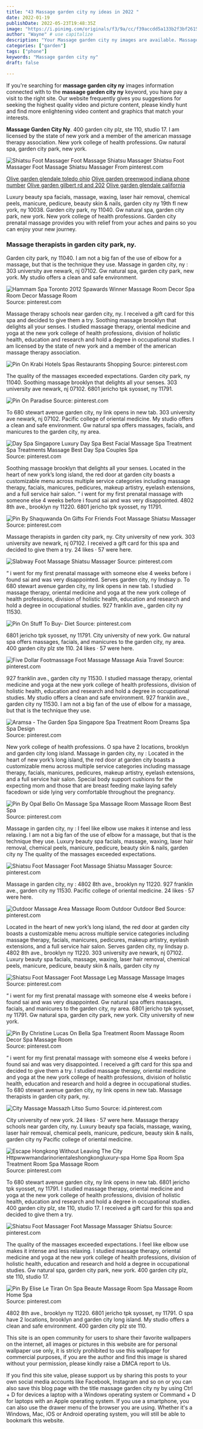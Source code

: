 ```yaml
---
title: "43 Massage garden city ny ideas in 2022 "
date: 2022-01-19
publishDate: 2022-05-23T19:48:35Z
image: "https://i.pinimg.com/originals/f3/9a/cc/f39accdd5a133b2f3bf26158895ce04c.png"
author: "Wayne" # use capitalize
description: "Your Massage garden city ny images are available. Massage garden city ny are a topic that is being searched for and liked by netizens today. You can Find and Download the Massage garden city ny files here. Get all free photos and vectors."
categories: ["garden"]
tags: ["phone"]
keywords: "Massage garden city ny"
draft: false

---
```


If you're searching for **massage garden city ny** images information connected with to the **massage garden city ny** keyword, you have pay a visit to the right  site.  Our website frequently  gives you  suggestions  for seeking  the highest  quality video and picture  content, please kindly hunt and find more enlightening video content and graphics  that match your interests.

**Massage Garden City Ny**. 400 garden city plz, ste 110, studio 17. I am licensed by the state of new york and a member of the american massage therapy association. New york college of health professions. Gw natural spa, garden city park, new york.

![Shiatsu Foot Massager Foot Massage Shiatsu Massager](https://i.pinimg.com/originals/3d/38/db/3d38db70f8830d4039cfdc0e4591b048.jpg "Shiatsu Foot Massager Foot Massage Shiatsu Massager")
Shiatsu Foot Massager Foot Massage Shiatsu Massager From pinterest.com

[Olive garden glendale toledo ohio](/olive-garden-glendale-toledo-ohio/)
[Olive garden greenwood indiana phone number](/olive-garden-greenwood-indiana-phone-number/)
[Olive garden gilbert rd and 202](/olive-garden-gilbert-rd-and-202/)
[Olive garden glendale california](/olive-garden-glendale-california/)

Luxury beauty spa facials, massage, waxing, laser hair removal, chemical peels, manicure, pedicure, beauty skin &amp; nails, garden city ny 19th fl new york, ny 10038. Garden city park, ny 11040. Gw natural spa, garden city park, new york. New york college of health professions. Garden city prenatal massage provides you with relief from your aches and pains so you can enjoy your new journey.

### Massage therapists in garden city park, ny.

Garden city park, ny 11040. I am not a big fan of the use of elbow for a massage, but that is the technique they use. Massage in garden city, ny : 303 university ave newark, nj 07102. Gw natural spa, garden city park, new york. My studio offers a clean and safe environment.


![Hammam Spa Toronto 2012 Spawards Winner Massage Room Decor Spa Room Decor Massage Room](https://i.pinimg.com/originals/8f/7f/54/8f7f546008ac89b898364560a2afa98d.jpg "Hammam Spa Toronto 2012 Spawards Winner Massage Room Decor Spa Room Decor Massage Room")
Source: pinterest.com

Massage therapy schools near garden city, ny. I received a gift card for this spa and decided to give them a try. Soothing massage brooklyn that delights all your senses. I studied massage therapy, oriental medicine and yoga at the new york college of health professions, division of holistic health, education and research and hold a degree in occupational studies. I am licensed by the state of new york and a member of the american massage therapy association.

![Pin On Krabi Hotels Spas Restaurants Shopping](https://i.pinimg.com/originals/77/88/a7/7788a74a709649e47f9f92e971d76dfa.jpg "Pin On Krabi Hotels Spas Restaurants Shopping")
Source: pinterest.com

The quality of the massages exceeded expectations. Garden city park, ny 11040. Soothing massage brooklyn that delights all your senses. 303 university ave newark, nj 07102. 6801 jericho tpk syosset, ny 11791.

![Pin On Paradise](https://i.pinimg.com/736x/48/70/4c/48704c003262489872c82b68b4267e1c--pearl-beach-resort-shower-rooms.jpg "Pin On Paradise")
Source: pinterest.com

To 680 stewart avenue garden city, ny link opens in new tab. 303 university ave newark, nj 07102. Pacific college of oriental medicine. My studio offers a clean and safe environment. Gw natural spa offers massages, facials, and manicures to the garden city, ny area.

![Day Spa Singapore Luxury Day Spa Best Facial Massage Spa Treatment Spa Treatments Massage Best Day Spa Couples Spa](https://i.pinimg.com/originals/f5/cd/a1/f5cda12b90d1847685d6001dc3d16d06.jpg "Day Spa Singapore Luxury Day Spa Best Facial Massage Spa Treatment Spa Treatments Massage Best Day Spa Couples Spa")
Source: pinterest.com

Soothing massage brooklyn that delights all your senses. Located in the heart of new york’s long island, the red door at garden city boasts a customizable menu across multiple service categories including massage therapy, facials, manicures, pedicures, makeup artistry, eyelash extensions, and a full service hair salon. “ i went for my first prenatal massage with someone else 4 weeks before i found sai and was very disappointed. 4802 8th ave., brooklyn ny 11220. 6801 jericho tpk syosset, ny 11791.

![Pin By Shaquwanda On Gifts For Friends Foot Massage Shiatsu Massager](https://i.pinimg.com/originals/cd/f6/d2/cdf6d2e5d0c00517f69aa5dd30d537bd.jpg "Pin By Shaquwanda On Gifts For Friends Foot Massage Shiatsu Massager")
Source: pinterest.com

Massage therapists in garden city park, ny. City university of new york. 303 university ave newark, nj 07102. I received a gift card for this spa and decided to give them a try. 24 likes · 57 were here.

![Slabway Foot Massage Shiatsu Massager](https://i.pinimg.com/736x/f8/67/25/f86725e29e2267917859537476a53201.jpg "Slabway Foot Massage Shiatsu Massager")
Source: pinterest.com

“ i went for my first prenatal massage with someone else 4 weeks before i found sai and was very disappointed. Serves garden city, ny lindsay p. To 680 stewart avenue garden city, ny link opens in new tab. I studied massage therapy, oriental medicine and yoga at the new york college of health professions, division of holistic health, education and research and hold a degree in occupational studies. 927 franklin ave., garden city ny 11530.

![Pin On Stuff To Buy- Diet](https://i.pinimg.com/originals/e6/f8/50/e6f850d99fb997ed546b315ea78a3eb2.jpg "Pin On Stuff To Buy- Diet")
Source: pinterest.com

6801 jericho tpk syosset, ny 11791. City university of new york. Gw natural spa offers massages, facials, and manicures to the garden city, ny area. 400 garden city plz ste 110. 24 likes · 57 were here.

![Five Dollar Footmassage Foot Massage Massage Asia Travel](https://i.pinimg.com/originals/5a/fb/15/5afb152e60921e2921bc86390b8e5485.jpg "Five Dollar Footmassage Foot Massage Massage Asia Travel")
Source: pinterest.com

927 franklin ave., garden city ny 11530. I studied massage therapy, oriental medicine and yoga at the new york college of health professions, division of holistic health, education and research and hold a degree in occupational studies. My studio offers a clean and safe environment. 927 franklin ave., garden city ny 11530. I am not a big fan of the use of elbow for a massage, but that is the technique they use.

![Aramsa - The Garden Spa Singapore Spa Treatment Room Dreams Spa Spa Design](https://i.pinimg.com/originals/5e/b5/09/5eb5092648d7ffc52c84a1ffd0c8c58d.jpg "Aramsa - The Garden Spa Singapore Spa Treatment Room Dreams Spa Spa Design")
Source: pinterest.com

New york college of health professions. O spa have 2 locations, brooklyn and garden city long island. Massage in garden city, ny : Located in the heart of new york’s long island, the red door at garden city boasts a customizable menu across multiple service categories including massage therapy, facials, manicures, pedicures, makeup artistry, eyelash extensions, and a full service hair salon. Special body support cushions for the expecting mom and those that are breast feeding make laying safely facedown or side lying very comfortable throughout the pregnancy.

![Pin By Opal Bello On Massage Spa Massage Room Massage Room Best Spa](https://i.pinimg.com/originals/7e/7a/1a/7e7a1a6771692755ab89b6db04bf1739.jpg "Pin By Opal Bello On Massage Spa Massage Room Massage Room Best Spa")
Source: pinterest.com

Massage in garden city, ny : I feel like elbow use makes it intense and less relaxing. I am not a big fan of the use of elbow for a massage, but that is the technique they use. Luxury beauty spa facials, massage, waxing, laser hair removal, chemical peels, manicure, pedicure, beauty skin &amp; nails, garden city ny The quality of the massages exceeded expectations.

![Shiatsu Foot Massager Foot Massage Shiatsu Massager](https://i.pinimg.com/originals/3d/38/db/3d38db70f8830d4039cfdc0e4591b048.jpg "Shiatsu Foot Massager Foot Massage Shiatsu Massager")
Source: pinterest.com

Massage in garden city, ny : 4802 8th ave., brooklyn ny 11220. 927 franklin ave., garden city ny 11530. Pacific college of oriental medicine. 24 likes · 57 were here.

![Outdoor Massage Area Massage Room Outdoor Outdoor Bed](https://i.pinimg.com/474x/7a/61/78/7a6178dde75b307388a71ee0ee87a330--massage-room-cabanas.jpg "Outdoor Massage Area Massage Room Outdoor Outdoor Bed")
Source: pinterest.com

Located in the heart of new york’s long island, the red door at garden city boasts a customizable menu across multiple service categories including massage therapy, facials, manicures, pedicures, makeup artistry, eyelash extensions, and a full service hair salon. Serves garden city, ny lindsay p. 4802 8th ave., brooklyn ny 11220. 303 university ave newark, nj 07102. Luxury beauty spa facials, massage, waxing, laser hair removal, chemical peels, manicure, pedicure, beauty skin &amp; nails, garden city ny

![Shiatsu Foot Massager Foot Massage Leg Massage Massage Images](https://i.pinimg.com/originals/91/a9/1f/91a91f6f3f138a9de0450efc120fd87b.jpg "Shiatsu Foot Massager Foot Massage Leg Massage Massage Images")
Source: pinterest.com

“ i went for my first prenatal massage with someone else 4 weeks before i found sai and was very disappointed. Gw natural spa offers massages, facials, and manicures to the garden city, ny area. 6801 jericho tpk syosset, ny 11791. Gw natural spa, garden city park, new york. City university of new york.

![Pin By Christine Lucas On Bella Spa Treatment Room Massage Room Decor Spa Massage Room](https://i.pinimg.com/736x/62/7d/f6/627df61f88a94a9f4a4a7c0341f8b08d--design-spa-salon-design.jpg "Pin By Christine Lucas On Bella Spa Treatment Room Massage Room Decor Spa Massage Room")
Source: pinterest.com

“ i went for my first prenatal massage with someone else 4 weeks before i found sai and was very disappointed. I received a gift card for this spa and decided to give them a try. I studied massage therapy, oriental medicine and yoga at the new york college of health professions, division of holistic health, education and research and hold a degree in occupational studies. To 680 stewart avenue garden city, ny link opens in new tab. Massage therapists in garden city park, ny.

![City Massage Massazh Litso Sumo](https://i.pinimg.com/originals/3f/d2/f5/3fd2f506ef65e078dd2ad89f9b307fa1.jpg "City Massage Massazh Litso Sumo")
Source: id.pinterest.com

City university of new york. 24 likes · 57 were here. Massage therapy schools near garden city, ny. Luxury beauty spa facials, massage, waxing, laser hair removal, chemical peels, manicure, pedicure, beauty skin &amp; nails, garden city ny Pacific college of oriental medicine.

![Escape Hongkong Without Leaving The City Httpwwwmandarinorientaleshongkongluxury-spa Home Spa Room Spa Treatment Room Spa Massage Room](https://i.pinimg.com/736x/5b/37/12/5b3712e6c0acee2c9887175dd662b1f6.jpg "Escape Hongkong Without Leaving The City Httpwwwmandarinorientaleshongkongluxury-spa Home Spa Room Spa Treatment Room Spa Massage Room")
Source: pinterest.com

To 680 stewart avenue garden city, ny link opens in new tab. 6801 jericho tpk syosset, ny 11791. I studied massage therapy, oriental medicine and yoga at the new york college of health professions, division of holistic health, education and research and hold a degree in occupational studies. 400 garden city plz, ste 110, studio 17. I received a gift card for this spa and decided to give them a try.

![Shiatsu Foot Massager Foot Massage Massager Shiatsu](https://i.pinimg.com/originals/e8/2b/86/e82b867b4f1bca159a95a91379ca0f14.jpg "Shiatsu Foot Massager Foot Massage Massager Shiatsu")
Source: pinterest.com

The quality of the massages exceeded expectations. I feel like elbow use makes it intense and less relaxing. I studied massage therapy, oriental medicine and yoga at the new york college of health professions, division of holistic health, education and research and hold a degree in occupational studies. Gw natural spa, garden city park, new york. 400 garden city plz, ste 110, studio 17.

![Pin By Elise Le Tiran On Spa Beaute Massage Room Spa Massage Room Home Spa](https://i.pinimg.com/originals/f3/9a/cc/f39accdd5a133b2f3bf26158895ce04c.png "Pin By Elise Le Tiran On Spa Beaute Massage Room Spa Massage Room Home Spa")
Source: pinterest.com

4802 8th ave., brooklyn ny 11220. 6801 jericho tpk syosset, ny 11791. O spa have 2 locations, brooklyn and garden city long island. My studio offers a clean and safe environment. 400 garden city plz ste 110.

This site is an open community for users to share their favorite wallpapers on the internet, all images or pictures in this website are for personal wallpaper use only, it is stricly prohibited to use this wallpaper for commercial purposes, if you are the author and find this image is shared without your permission, please kindly raise a DMCA report to Us.

If you find this site value, please support us by sharing this posts to your own social media accounts like Facebook, Instagram and so on or you can also save this blog page with the title massage garden city ny by using Ctrl + D for devices a laptop with a Windows operating system or Command + D for laptops with an Apple operating system. If you use a smartphone, you can also use the drawer menu of the browser you are using. Whether it's a Windows, Mac, iOS or Android operating system, you will still be able to bookmark this website.

